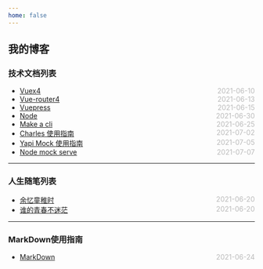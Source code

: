 ```yaml
---
home: false
---
```

## 我的博客
### 技术文档列表
* [Vuex4](./vue/vuex)  <span style="color:#bbb; float:right">2021-06-10</span>
* [Vue-router4](./vue/vue-router)  <span style="color:#bbb; float:right">2021-06-13</span>
* [Vuepress](./blog-daily/use-vuepress)  <span style="color:#bbb; float:right">2021-06-15</span>
* [Node](./node)  <span style="color:#bbb; float:right">2021-06-30</span>
* [Make a cli](./blog-daily/make-self-cli)  <span style="color:#bbb; float:right">2021-06-25</span>
* [Charles 使用指南](./blog-daily/node-mock-serve)  <span style="color:#bbb; float:right">2021-07-02</span>
* [Yapi Mock 使用指南](./blog-daily/node-mock-serve)  <span style="color:#bbb; float:right">2021-07-05</span>
* [Node mock serve](./blog-daily/node-mock-serve)  <span style="color:#bbb; float:right">2021-07-07</span>
--- ---
### 人生随笔列表
*  [余忆童稚时](./self-daily/remind-self)  <span style="color:#bbb; float:right">2021-06-20</span>
*  [谁的青春不迷茫](./self-daily/school)  <span style="color:#bbb; float:right">2021-06-20</span>
--- ---
### MarkDown使用指南
*  [MarkDown](./blog-daily/use-markdown)  <span style="color:#bbb; float:right">2021-06-24</span>
<!-- <Category-List></Category-List> -->
